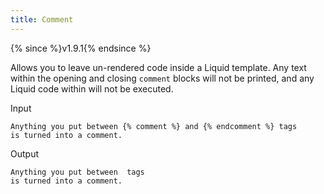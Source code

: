 ```yaml
---
title: Comment
---
```


{% since %}v1.9.1{% endsince %}

Allows you to leave un-rendered code inside a Liquid template. Any text within the opening and closing `comment` blocks will not be printed, and any Liquid code within will not be executed.

Input
```liquid
Anything you put between {% comment %} and {% endcomment %} tags
is turned into a comment.
```

Output
```liquid
Anything you put between  tags
is turned into a comment.
```
